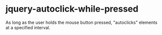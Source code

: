 jquery-autoclick-while-pressed
==============================

As long as the user holds the mouse button pressed, "autoclicks" elements at a specified interval.
